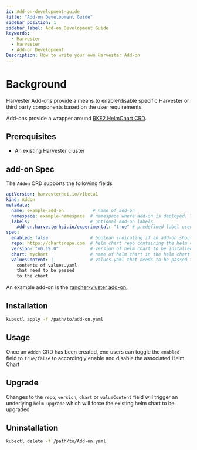 ```yaml
---
id: Add-on-development-guide
title: "Add-on Development Guide"
sidebar_position: 1
sidebar_label: Add-on Development Guide
keywords:
  - Harvester
  - harvester
  - Add-on Development
Description: How to write your own Harvester Add-on
---
```


# Background
Harvester Add-ons provide a means to enable/disable specific Harvester or third party components based on the user requirements. 

Add-ons provide a wrapper around [RKE2 HelmChart CRD](https://docs.rke2.io/helm#using-the-helm-crd).


## Prerequisites

- An existing Harvester cluster

## add-on Spec

The `Addon` CRD supports the following fields

```yaml
apiVersion: harvesterhci.io/v1beta1
kind: Addon                         
metadata:
  name: example-add-on           # name of add-on
  namespace: example-namespace  # namespace where add-on is deployed. The associated k8s components will be deployed in the same namespace as the addon crd
  labels:                       # optional add-on labels
    Add-on.harvesterhci.io/experimental: "true" # predefined label used by Harvester dashboard to indicate experimental tag in UI
spec:
  enabled: false                # boolean indicating if an add-on should be enabled or disabled on definition
  repo: https://chartsrepo.com  # helm chart repo containing the helm chart being managed by add-on
  version: "v0.19.0"            # version of helm chart to be installed
  chart: mychart                # name of helm chart in the helm chart repo
  valuesContent: |-             # values.yaml that needs to be passed to the helm chart
    contents of values.yaml
    that need to be passed
    to the chart
```

An example add-on is the [rancher-vluster add-on.](https://github.com/harvester/experimental-addons/blob/main/rancher-vcluster/rancher-vcluster.yaml)

## Installation

```bash
kubectl apply -f /path/to/add-on.yaml
```

## Usage
Once an `Addon` CRD has been created, end users can toggle the `enabled` field to `true/false` to accordingly enable and disable the associated Helm Chart

## Upgrade
Changes to the `repo`, `version`, `chart` or `valueContent` field will trigger an underlying `helm upgrade` which will force the existing helm chart to be upgraded

## Uninstallation

```bash
kubectl delete -f /path/to/Add-on.yaml
```
